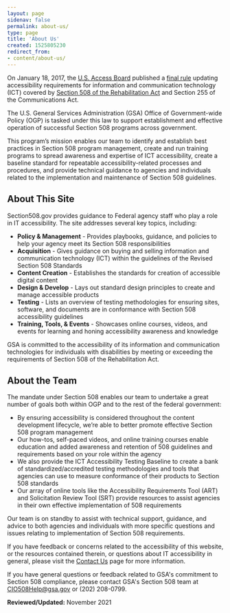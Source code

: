 ```yaml
---
layout: page
sidenav: false
permalink: about-us/
type: page
title: 'About Us'
created: 1525805230
redirect_from:
- content/about-us/
---
```


On January 18, 2017, the [U.S. Access Board][1] published a [final rule][2] updating accessibility requirements for information and communication technology (ICT) covered by [Section 508 of the Rehabilitation Act][3] and Section 255 of the Communications Act.

The U.S. General Services Administration (GSA) Office of Government-wide Policy (OGP) is tasked under this law to support establishment and effective operation of successful Section 508 programs across government. 

This program’s mission enables our team to identify and establish best practices in Section 508 program management, create and run training programs to spread awareness and expertise of ICT accessibility, create a baseline standard for repeatable accessibility-related processes and procedures, and provide technical guidance to agencies and individuals related to the implementation and maintenance of Section 508 guidelines.

## About This Site

Section508.gov provides guidance to Federal agency staff who play a role in IT accessibility. The site addresses several key topics, including:

* **Policy & Management** - Provides playbooks, guidance, and policies to help your agency meet its Section 508 responsibilities
* **Acquisition** - Gives guidance on buying and selling information and communication technology (ICT) within the guidelines of the Revised Section 508 Standards
* **Content Creation** - Establishes the standards for creation of accessible digital content
* **Design & Develop** - Lays out standard design principles to create and manage accessible products
* **Testing** - Lists an overview of testing methodologies for ensuring sites, software, and documents are in conformance with Section 508 accessibility guidelines
* **Training, Tools, & Events** - Showcases online courses, videos, and events for learning and honing accessibility awareness and knowledge

GSA is committed to the accessibility of its information and communication technologies for individuals with disabilities by meeting or exceeding the requirements of Section 508 of the Rehabilitation Act.

## About the Team

The mandate under Section 508 enables our team to undertake a great number of goals both within OGP and to the rest of the federal government:

* By ensuring accessibility is considered throughout the content development lifecycle, we’re able to better promote effective Section 508 program management 
* Our how-tos, self-paced videos, and online training courses enable education and added awareness and retention of 508 guidelines and requirements based on your role within the agency
* We also provide the ICT Accessibility Testing Baseline to create a bank of standardized/accredited testing methodologies and tools that agencies can use to measure conformance of their products to Section 508 standards
* Our array of online tools like the Accessibility Requirements Tool (ART) and Solicitation Review Tool (SRT) provide resources to assist agencies in their own effective implementation of 508 requirements

Our team is on standby to assist with technical support, guidance, and advice to both agencies and individuals with more specific questions and issues relating to implementation of Section 508 requirements.  

If you have feedback or concerns related to the accessibility of this website, or the resources contained therein, or questions about IT accessibility in general, please visit the [Contact Us][4] page for more information.

If you have general questions or feedback related to GSA's commitment to Section 508 compliance, please contact GSA's Section 508 team at [CIO508Help@gsa.gov][5] or (202) 208-0799.

**Reviewed/Updated:** November 2021

 [1]: https://www.access-board.gov
 [2]: https://www.access-board.gov/guidelines-and-standards/communications-and-it/about-the-ict-refresh/final-rule
 [3]: https://www.access-board.gov/the-board/laws/rehabilitation-act-of-1973#508
 [4]: {{site.baseurl}}/contact-us
 [5]: mailto:CIO508Help@gsa.gov